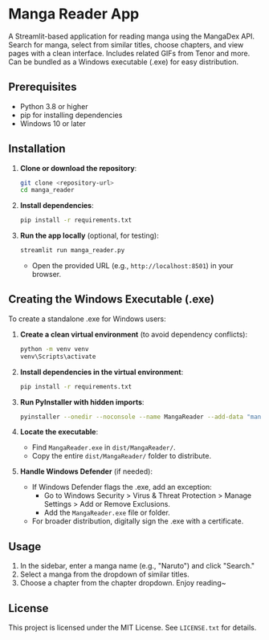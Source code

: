 # Manga Reader App

A Streamlit-based application for reading manga using the MangaDex API. Search for manga, select from similar titles, choose chapters, and view pages with a clean interface. Includes related GIFs from Tenor and more. Can be bundled as a Windows executable (.exe) for easy distribution.

## Prerequisites
- Python 3.8 or higher
- pip for installing dependencies
- Windows 10 or later

## Installation
1. **Clone or download the repository**:
   ```bash
   git clone <repository-url>
   cd manga_reader
   ```

2. **Install dependencies**:
   ```bash
   pip install -r requirements.txt
   ```

3. **Run the app locally** (optional, for testing):
   ```bash
   streamlit run manga_reader.py
   ```
   - Open the provided URL (e.g., `http://localhost:8501`) in your browser.

## Creating the Windows Executable (.exe)
To create a standalone .exe for Windows users:

1. **Create a clean virtual environment** (to avoid dependency conflicts):
   ```bash
   python -m venv venv
   venv\Scripts\activate
   ```

2. **Install dependencies in the virtual environment**:
   ```bash
   pip install -r requirements.txt
   ```

3. **Run PyInstaller with hidden imports**:
   ```bash
   pyinstaller --onedir --noconsole --name MangaReader --add-data "manga_reader.py;." --hidden-import streamlit --hidden-import importlib_metadata run.py
   ```

4. **Locate the executable**:
   - Find `MangaReader.exe` in `dist/MangaReader/`.
   - Copy the entire `dist/MangaReader/` folder to distribute.

5. **Handle Windows Defender** (if needed):
   - If Windows Defender flags the .exe, add an exception:
     - Go to Windows Security > Virus & Threat Protection > Manage Settings > Add or Remove Exclusions.
     - Add the `MangaReader.exe` file or folder.
   - For broader distribution, digitally sign the .exe with a certificate.

## Usage
1. In the sidebar, enter a manga name (e.g., "Naruto") and click "Search."
2. Select a manga from the dropdown of similar titles.
3. Choose a chapter from the chapter dropdown.
Enjoy reading~

## License
This project is licensed under the MIT License. See `LICENSE.txt` for details.

